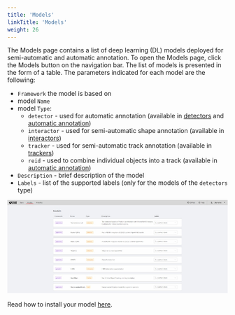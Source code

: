 ```yaml
---
title: 'Models'
linkTitle: 'Models'
weight: 26
---
```


The Models page contains a list of deep learning (DL) models deployed for semi-automatic and automatic annotation.
To open the Models page, click the Models button on the navigation bar.
The list of models is presented in the form of a table. The parameters indicated for each model are the following:

- `Framework` the model is based on
- model `Name`
- model `Type`:
  - `detector` - used for automatic annotation (available in [detectors](/docs/manual/advanced/ai-tools/#detectors)
    and [automatic annotation](/docs/manual/advanced/automatic-annotation/))
  - `interactor` - used for semi-automatic shape annotation (available in [interactors](/docs/manual/advanced/ai-tools/#interactors))
  - `tracker` - used for semi-automatic track annotation (available in [trackers](/docs/manual/advanced/ai-tools/#trackers))
  - `reid` - used to combine individual objects into a track (available in [automatic annotation](/docs/manual/advanced/automatic-annotation/))
- `Description` - brief description of the model
- `Labels` - list of the supported labels (only for the models of the `detectors` type)

![](/images/image099.jpg)

Read how to install your model [here](/docs/administration/basics/installation/#semi-automatic-and-automatic-annotation).
